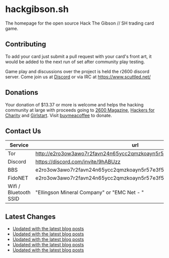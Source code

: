 # hackgibson.sh
The homepage for the open source Hack The Gibson // SH trading card game.


## Contributing

To add your card just submit a pull request with your card's front art, it would be added to the next run of set after community play testing.

Game play and discussions over the project is held the r2600 discord server. Come join us at [Discord](https://discord.com/invite/9hABUzz) or via IRC at https://www.scuttled.net/


## Donations

Your donation of $13.37 or more is welcome and helps the hacking community at large with proceeds going to [2600 Magazine](https://2600.com/), [Hackers for Charity](https://hackersforcharity.org) and [Girlstart](https://girlstart.org).  Visit [buymeacoffee](https://www.buymeacoffee.com/hackgibson.sh) to donate.


## Contact Us

Service | url
-|-
Tor | http://e2ro3ow3awo7r2favn24n65ycc2qmzkoayn5r57e3f56nvjwdcgg32ad.onion
Discord | https://discord.com/invite/9hABUzz
BBS | e2ro3ow3awo7r2favn24n65ycc2qmzkoayn5r57e3f56nvjwdcgg32ad.onion:23
FidoNET | e2ro3ow3awo7r2favn24n65ycc2qmzkoayn5r57e3f56nvjwdcgg32ad.onion:24554
Wifi / Bluetooth SSID | "Ellingson Mineral Company" or "EMC Net - <fidonet address>"

## Latest Changes
<!-- BLOG-POST-LIST:START -->
- [Updated with the latest blog posts](https://github.com/DFW2600/hackgibson.sh/commit/293e712b074b8de714c25380f77ec3e4e90bee8e)
- [Updated with the latest blog posts](https://github.com/DFW2600/hackgibson.sh/commit/276beabb6bfec86e7dec692f8e49941547b8a4e0)
- [Updated with the latest blog posts](https://github.com/DFW2600/hackgibson.sh/commit/5695efc3ddedc80a5835fc6bd14f9ce76396d6bd)
- [Updated with the latest blog posts](https://github.com/DFW2600/hackgibson.sh/commit/f3c18c20ad789c20ccd025cfaf4b377d7dcba9cd)
- [Updated with the latest blog posts](https://github.com/DFW2600/hackgibson.sh/commit/196d1415a80f2a2face730e2d5c2a57f16a185b5)
<!-- BLOG-POST-LIST:END -->
